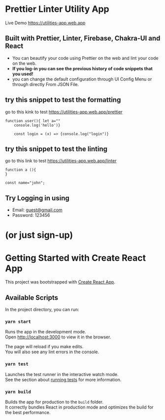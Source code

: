 # Prettier Linter Utility App

Live Demo https://utilities-app.web.app

## Built with Prettier, Linter, Firebase, Chakra-UI and React

- You can beautify your code using Prettier on the web and lint your code on the web.
- **If you log-in you can see the previous history of code snippets that you used!**
- you can change the default configuration through UI Config Menu or through directly From JSON File.

## try this snippet to test the formatting

go to this kink to test https://utilities-app.web.app/prettier

```
function user(){ let a=""
    console.log('hello')}

    const login = (x) => {console.log("login")}
 ```

## try this snippet to test the linting

go to this link to test https://utilities-app.web.app/linter
```
function a (){
}

const name="john";
```

## Try Logging in using
- Email: guest@gmail.com
- Password: 123456

# (or just sign-up)

# Getting Started with Create React App

This project was bootstrapped with [Create React App](https://github.com/facebook/create-react-app).

## Available Scripts

In the project directory, you can run:

### `yarn start`

Runs the app in the development mode.\
Open [http://localhost:3000](http://localhost:3000) to view it in the browser.

The page will reload if you make edits.\
You will also see any lint errors in the console.

### `yarn test`

Launches the test runner in the interactive watch mode.\
See the section about [running tests](https://facebook.github.io/create-react-app/docs/running-tests) for more information.

### `yarn build`

Builds the app for production to the `build` folder.\
It correctly bundles React in production mode and optimizes the build for the best performance.

